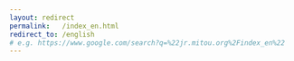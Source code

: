 ```yaml
---
layout: redirect
permalink:   /index_en.html
redirect_to: /english
# e.g. https://www.google.com/search?q=%22jr.mitou.org%2Findex_en%22
---
```

